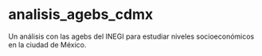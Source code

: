 # analisis_agebs_cdmx
Un análisis con las agebs del INEGI para estudiar niveles socioeconómicos en la ciudad de México.
